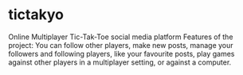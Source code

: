 # tictakyo
Online Multiplayer Tic-Tak-Toe social media platform 
Features of the project:
You can follow other players, make new posts, manage your followers and following players, like your favourite posts, play games against other players in a multiplayer setting, or against a computer.
